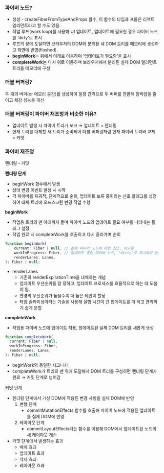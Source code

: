 ### 파이버 노드?

- 생성 - createFiberFromTypeAndProps 함수, 이 함수의 타입과 프롭은 리액트 엘리먼트라고 할 수도 있음.
- 작업 루프(work loop)를 사용해 UI 업데이트, 업데이트에 필요한 경우 파이버 노드를 ‘dirty’로 표시
- 루프의 끝에 도달하면 브라우저의 DOM와 분리된 새 DOM 트리를 메모리에 생성하고 화면에 반영(flushed).
- **beginWork**는 위에서 아래로 이동하며 ‘업데이트가 필요함’을 표시
- **completeWork**는 다시 위로 이동하며 브라우저에서 분리된 실제 DOM 엘리먼트 트리를 메모리에 구성

### 더블 버퍼링?

두 개의 버퍼(or 메모리 공간)를 생성하여 일정 간격으로 두 버퍼를 전환해 깜박임을 줄이고 체감 성능을 개선

### 더블 버퍼링이 파이버 재조정과 비슷한 이유?

- 업데이트 발생 시 파이버 트리가 포크 → 업데이트 = 렌더링
- 현재 트리를 대체할 새 트리가 준비되어 더블 버퍼링처럼 현재 파이버 트리와 교체 = 커밋

### 파이버 재조정

렌더링 - 커밋

**렌더링 단계**

- beginWork 함수에서 발생
- 상태 변경 이벤트 발생 시 시작
- 각 파이버를 재귀적, 단계적으로 순회, 업데이트 보류 중이라는 신호 플래그를 성정하여 대체 트리에 오프스크린 변경 작업 수행

**beginWork**

- 작업용 트리의 맨 아래까지 돌며 파이버 노드의 업데이트 필요 여부를 나타내는 플래그 설정
- 작업 완료 시 completeWork를 호출하고 다시 올라가며 순회

```jsx
function beginWork(
	current: Fiber | null, // 현재 파이버 노드에 대한 참조, 비교용
	workInProgress: Fiber, // 업데이트 중인 파이버 노드, 'dirty'로 표시되어 반환
	renderLanes: Lanes,
): Fiber | null;
```

- renderLanes
    - 기존의 renderExpirationTime을 대체하는 개념
    - 업데이트 우선순위를 잘 정하고, 업데이트 프로세스를 효율적으로 하는 데 도움이 됨.
    - 변경의 우선순위가 높을수록 더 높은 레인이 할당
    - 타임 슬라이싱이라는 기술을 사용해 실행 시간이 긴 업데이트를 더 작고 관리하기 쉽게 분할

**completeWork**

- 작업용 파이버 노드에 업데이트 적용, 업데이트된 실제 DOM 트리를 새롭게 생성

```jsx
function completeWork(
  current: Fiber | null,
  workInProgress: Fiber,
  renderLanes: Lanes,
): Fiber | null;
```

- beginWork와 동일한 시그니처
- completeWork가 트리의 맨 위에 도달해서 DOM 트리를 구성하면 렌더링 단계가 완료 → 커밋 단계로 넘어감

커밋 단계

- 렌더링 단계에서 가상 DOM에 적용된 변경 사항을 실제 DOM에 반영
    1. 변형 단계
        - commitMutationEffects 함수를 호출해 파이버 노드에 적용된 업데이트를 실제 DOM에 반영
    2. 레이아웃 단계
        - commitLayoutEffects라는 함수를 이용해 DOM에서 업데이트된 노드의 새 레이아웃 계산
- 커밋 단계에서 발생하는 효과
    - 배치 효과
    - 업데이트 효과
    - 삭제 효과
    - 레이아웃 효과
